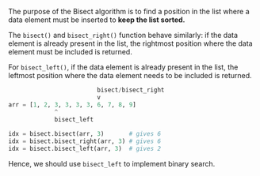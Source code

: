 The purpose of the Bisect algorithm is to find a position in the list where a data element must be inserted to **keep the list sorted.**

The `bisect()` and `bisect_right()` function behave similarly: if the data element is already present in the list, the rightmost position where the data element must be included is returned.

For `bisect_left()`, if the data element is already present in the list, the leftmost position where the data element needs to be included is returned.

```python
						 bisect/bisect_right
						 v
arr = [1, 2, 3, 3, 3, 3, 6, 7, 8, 9]
			 ^
			 bisect_left
 
idx = bisect.bisect(arr, 3)       # gives 6
idx = bisect.bisect_right(arr, 3) # gives 6
idx = bisect.bisect_left(arr, 3)  # gives 2
```

Hence, we should use `bisect_left` to implement binary search.


